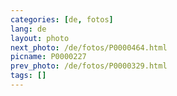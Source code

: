 ```yaml
---
categories: [de, fotos]
lang: de
layout: photo
next_photo: /de/fotos/P0000464.html
picname: P0000227
prev_photo: /de/fotos/P0000329.html
tags: []
---
```

